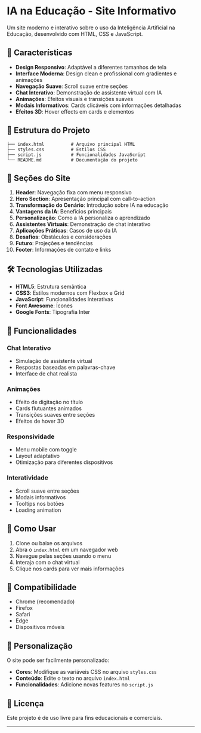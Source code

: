# IA na Educação - Site Informativo

Um site moderno e interativo sobre o uso da Inteligência Artificial na Educação, desenvolvido com HTML, CSS e JavaScript.

## 🚀 Características

- **Design Responsivo**: Adaptável a diferentes tamanhos de tela
- **Interface Moderna**: Design clean e profissional com gradientes e animações
- **Navegação Suave**: Scroll suave entre seções
- **Chat Interativo**: Demonstração de assistente virtual com IA
- **Animações**: Efeitos visuais e transições suaves
- **Modais Informativos**: Cards clicáveis com informações detalhadas
- **Efeitos 3D**: Hover effects em cards e elementos

## 📁 Estrutura do Projeto

```
├── index.html          # Arquivo principal HTML
├── styles.css          # Estilos CSS
├── script.js           # Funcionalidades JavaScript
└── README.md           # Documentação do projeto
```

## 🎨 Seções do Site

1. **Header**: Navegação fixa com menu responsivo
2. **Hero Section**: Apresentação principal com call-to-action
3. **Transformação do Cenário**: Introdução sobre IA na educação
4. **Vantagens da IA**: Benefícios principais
5. **Personalização**: Como a IA personaliza o aprendizado
6. **Assistentes Virtuais**: Demonstração de chat interativo
7. **Aplicações Práticas**: Casos de uso da IA
8. **Desafios**: Obstáculos e considerações
9. **Futuro**: Projeções e tendências
10. **Footer**: Informações de contato e links

## 🛠️ Tecnologias Utilizadas

- **HTML5**: Estrutura semântica
- **CSS3**: Estilos modernos com Flexbox e Grid
- **JavaScript**: Funcionalidades interativas
- **Font Awesome**: Ícones
- **Google Fonts**: Tipografia Inter

## 🎯 Funcionalidades

### Chat Interativo
- Simulação de assistente virtual
- Respostas baseadas em palavras-chave
- Interface de chat realista

### Animações
- Efeito de digitação no título
- Cards flutuantes animados
- Transições suaves entre seções
- Efeitos de hover 3D

### Responsividade
- Menu mobile com toggle
- Layout adaptativo
- Otimização para diferentes dispositivos

### Interatividade
- Scroll suave entre seções
- Modais informativos
- Tooltips nos botões
- Loading animation

## 🚀 Como Usar

1. Clone ou baixe os arquivos
2. Abra o `index.html` em um navegador web
3. Navegue pelas seções usando o menu
4. Interaja com o chat virtual
5. Clique nos cards para ver mais informações

## 📱 Compatibilidade

- Chrome (recomendado)
- Firefox
- Safari
- Edge
- Dispositivos móveis

## 🎨 Personalização

O site pode ser facilmente personalizado:

- **Cores**: Modifique as variáveis CSS no arquivo `styles.css`
- **Conteúdo**: Edite o texto no arquivo `index.html`
- **Funcionalidades**: Adicione novas features no `script.js`

## 📄 Licença

Este projeto é de uso livre para fins educacionais e comerciais.

---
